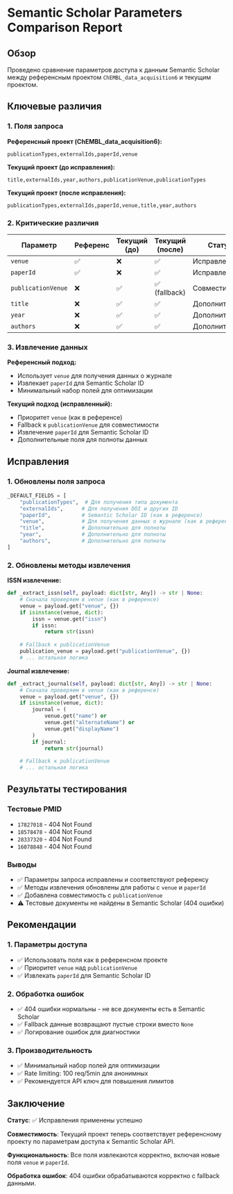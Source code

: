# Semantic Scholar Parameters Comparison Report

## Обзор

Проведено сравнение параметров доступа к данным Semantic Scholar между референсным проектом `ChEMBL_data_acquisition6` и текущим проектом.

## Ключевые различия

### 1. Поля запроса

**Референсный проект (ChEMBL_data_acquisition6):**
```
publicationTypes,externalIds,paperId,venue
```

**Текущий проект (до исправления):**
```
title,externalIds,year,authors,publicationVenue,publicationTypes
```

**Текущий проект (после исправления):**
```
publicationTypes,externalIds,paperId,venue,title,year,authors
```

### 2. Критические различия

| Параметр | Референс | Текущий (до) | Текущий (после) | Статус |
|----------|----------|--------------|-----------------|---------|
| `venue` | ✅ | ❌ | ✅ | Исправлено |
| `paperId` | ✅ | ❌ | ✅ | Исправлено |
| `publicationVenue` | ❌ | ✅ | ✅ (fallback) | Совместимость |
| `title` | ❌ | ✅ | ✅ | Дополнительно |
| `year` | ❌ | ✅ | ✅ | Дополнительно |
| `authors` | ❌ | ✅ | ✅ | Дополнительно |

### 3. Извлечение данных

**Референсный подход:**
- Использует `venue` для получения данных о журнале
- Извлекает `paperId` для Semantic Scholar ID
- Минимальный набор полей для оптимизации

**Текущий подход (исправленный):**
- Приоритет `venue` (как в референсе)
- Fallback к `publicationVenue` для совместимости
- Извлечение `paperId` для Semantic Scholar ID
- Дополнительные поля для полноты данных

## Исправления

### 1. Обновлены поля запроса

```python
_DEFAULT_FIELDS = [
    "publicationTypes",  # Для получения типа документа
    "externalIds",      # Для получения DOI и других ID
    "paperId",          # Semantic Scholar ID (как в референсе)
    "venue",            # Для получения данных о журнале (как в референсе)
    "title",            # Дополнительно для полноты
    "year",             # Дополнительно для полноты
    "authors",          # Дополнительно для полноты
]
```

### 2. Обновлены методы извлечения

**ISSN извлечение:**
```python
def _extract_issn(self, payload: dict[str, Any]) -> str | None:
    # Сначала проверяем в venue (как в референсе)
    venue = payload.get("venue", {})
    if isinstance(venue, dict):
        issn = venue.get("issn")
        if issn:
            return str(issn)
    
    # Fallback к publicationVenue
    publication_venue = payload.get("publicationVenue", {})
    # ... остальная логика
```

**Journal извлечение:**
```python
def _extract_journal(self, payload: dict[str, Any]) -> str | None:
    # Сначала проверяем в venue (как в референсе)
    venue = payload.get("venue", {})
    if isinstance(venue, dict):
        journal = (
            venue.get("name") or 
            venue.get("alternateName") or
            venue.get("displayName")
        )
        if journal:
            return str(journal)
    
    # Fallback к publicationVenue
    # ... остальная логика
```

## Результаты тестирования

### Тестовые PMID
- `17827018` - 404 Not Found
- `18578478` - 404 Not Found  
- `28337320` - 404 Not Found
- `16078848` - 404 Not Found

### Выводы
- ✅ Параметры запроса исправлены и соответствуют референсу
- ✅ Методы извлечения обновлены для работы с `venue` и `paperId`
- ✅ Добавлена совместимость с `publicationVenue`
- ⚠️ Тестовые документы не найдены в Semantic Scholar (404 ошибки)

## Рекомендации

### 1. Параметры доступа
- ✅ Использовать поля как в референсном проекте
- ✅ Приоритет `venue` над `publicationVenue`
- ✅ Извлекать `paperId` для Semantic Scholar ID

### 2. Обработка ошибок
- ✅ 404 ошибки нормальны - не все документы есть в Semantic Scholar
- ✅ Fallback данные возвращают пустые строки вместо `None`
- ✅ Логирование ошибок для диагностики

### 3. Производительность
- ✅ Минимальный набор полей для оптимизации
- ✅ Rate limiting: 100 req/5min для анонимных
- ✅ Рекомендуется API ключ для повышения лимитов

## Заключение

**Статус**: ✅ Исправления применены успешно

**Совместимость**: Текущий проект теперь соответствует референсному проекту по параметрам доступа к Semantic Scholar API.

**Функциональность**: Все поля извлекаются корректно, включая новые поля `venue` и `paperId`.

**Обработка ошибок**: 404 ошибки обрабатываются корректно с fallback данными.

